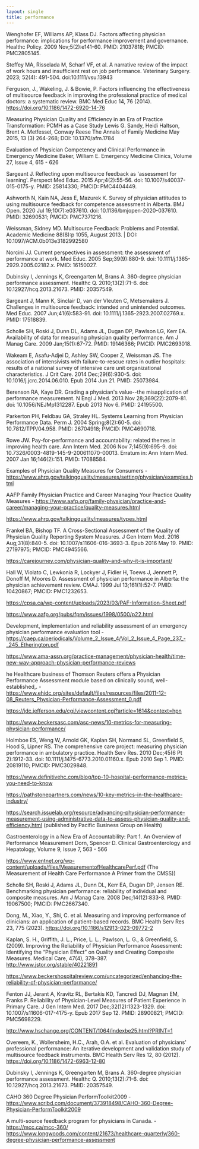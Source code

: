 ```yaml
---
layout: single
title: performance
---
```


Wenghofer EF, Williams AP, Klass DJ. Factors affecting physician performance: implications for performance improvement and governance. Healthc Policy. 2009 Nov;5(2):e141-60. PMID: 21037818; PMCID: PMC2805145.


Steffey MA, Risselada M, Scharf VF, et al. A narrative review of the impact of work hours and insufficient rest on job performance. Veterinary Surgery. 2023; 52(4): 491-504. doi:10.1111/vsu.13943

Ferguson, J., Wakeling, J. & Bowie, P. Factors influencing the effectiveness of multisource feedback in improving the professional practice of medical doctors: a systematic review. BMC Med Educ 14, 76 (2014). https://doi.org/10.1186/1472-6920-14-76


Measuring Physician Quality and Efficiency in an Era of Practice Transformation: PCMH as a Case Study
Lewis G. Sandy, Heidi Haltson, Brent A. Metfessel, Conway Reese
The Annals of Family Medicine May 2015, 13 (3) 264-268; DOI: 10.1370/afm.1784

Evaluation of Physician Competency and Clinical Performance in Emergency Medicine
Baker, William E.
Emergency Medicine Clinics, Volume 27, Issue 4, 615 - 626

Sargeant J. Reflecting upon multisource feedback as 'assessment for learning'. Perspect Med Educ. 2015 Apr;4(2):55-56. doi: 10.1007/s40037-015-0175-y. PMID: 25814330; PMCID: PMC4404449.


Ashworth N, Kain NA, Jess E, Mazurek K. Survey of physician attitudes to using multisource feedback for competence assessment in Alberta. BMJ Open. 2020 Jul 19;10(7):e037610. doi: 10.1136/bmjopen-2020-037610. PMID: 32690531; PMCID: PMC7371216.


Weissman, Sidney MD. Multisource Feedback: Problems and Potential. Academic Medicine 88(8):p 1055, August 2013. | DOI: 10.1097/ACM.0b013e3182992580 

Norcini JJ. Current perspectives in assessment: the assessment of performance at work. Med Educ. 2005 Sep;39(9):880-9. doi: 10.1111/j.1365-2929.2005.02182.x. PMID: 16150027.

Dubinsky I, Jennings K, Greengarten M, Brans A. 360-degree physician performance assessment. Healthc Q. 2010;13(2):71-6. doi: 10.12927/hcq.2013.21673. PMID: 20357549.

Sargeant J, Mann K, Sinclair D, van der Vleuten C, Metsemakers J. Challenges in multisource feedback: intended and unintended outcomes. Med Educ. 2007 Jun;41(6):583-91. doi: 10.1111/j.1365-2923.2007.02769.x. PMID: 17518839.

Scholle SH, Roski J, Dunn DL, Adams JL, Dugan DP, Pawlson LG, Kerr EA. Availability of data for measuring physician quality performance. Am J Manag Care. 2009 Jan;15(1):67-72. PMID: 19146366; PMCID: PMC2693018.

Wakeam E, Asafu-Adjei D, Ashley SW, Cooper Z, Weissman JS. The association of intensivists with failure-to-rescue rates in outlier hospitals: results of a national survey of intensive care unit organizational characteristics. J Crit Care. 2014 Dec;29(6):930-5. doi: 10.1016/j.jcrc.2014.06.010. Epub 2014 Jun 21. PMID: 25073984.

Berenson RA, Kaye DR. Grading a physician's value--the misapplication of performance measurement. N Engl J Med. 2013 Nov 28;369(22):2079-81. doi: 10.1056/NEJMp1312287. Epub 2013 Nov 6. PMID: 24195500.

Parkerton PH, Feldbau GA, Straley HL. Systems Learning from Physician Performance Data. Perm J. 2004 Spring;8(2):60-5. doi: 10.7812/TPP/04.958. PMID: 26704918; PMCID: PMC4690718.

Rowe JW. Pay-for-performance and accountability: related themes in improving health care. Ann Intern Med. 2006 Nov 7;145(9):695-9. doi: 10.7326/0003-4819-145-9-200611070-00013. Erratum in: Ann Intern Med. 2007 Jan 16;146(2):151. PMID: 17088584.

Examples of Physician Quality Measures for Consumers - https://www.ahrq.gov/talkingquality/measures/setting/physician/examples.html


AAFP Family Physician Practice and Career Managing Your Practice Quality Measures - https://www.aafp.org/family-physician/practice-and-career/managing-your-practice/quality-measures.html


https://www.ahrq.gov/talkingquality/measures/types.html

Frankel BA, Bishop TF. A Cross-Sectional Assessment of the Quality of Physician Quality Reporting System Measures. J Gen Intern Med. 2016 Aug;31(8):840-5. doi: 10.1007/s11606-016-3693-3. Epub 2016 May 19. PMID: 27197975; PMCID: PMC4945566.

https://carejourney.com/physician-quality-and-why-it-is-important/

Hall W, Violato C, Lewkonia R, Lockyer J, Fidler H, Toews J, Jennett P, Donoff M, Moores D. Assessment of physician performance in Alberta: the physician achievement review. CMAJ. 1999 Jul 13;161(1):52-7. PMID: 10420867; PMCID: PMC1232653.



https://cpsa.ca/wp-content/uploads/2023/03/PAF-Information-Sheet.pdf

https://www.aafp.org/pubs/fpm/issues/1998/0500/p22.html

Development, implementation and reliability assessment of an emergency physician performance evaluation tool - https://caep.ca/periodicals/Volume_2_Issue_4/Vol_2_Issue_4_Page_237_-_245_Etherington.pdf


https://www.ama-assn.org/practice-management/physician-health/time-new-way-approach-physician-performance-reviews

he Healthcare business of Thomson Reuters offers a Physician Performance Assessment module based on clinically sound, well-established,. - https://www.ehidc.org/sites/default/files/resources/files/2011-12-08_Reuters_Physician-Performance-Assessment_0.pdf


https://jdc.jefferson.edu/cgi/viewcontent.cgi?article=1614&context=hpn

https://www.beckersasc.com/asc-news/10-metrics-for-measuring-physician-performance/

Holmboe ES, Weng W, Arnold GK, Kaplan SH, Normand SL, Greenfield S, Hood S, Lipner RS. The comprehensive care project: measuring physician performance in ambulatory practice. Health Serv Res. 2010 Dec;45(6 Pt 2):1912-33. doi: 10.1111/j.1475-6773.2010.01160.x. Epub 2010 Sep 1. PMID: 20819110; PMCID: PMC3029848.

https://www.definitivehc.com/blog/top-10-hospital-performance-metrics-you-need-to-know

https://pathstonepartners.com/news/10-key-metrics-in-the-healthcare-industry/

https://search.issuelab.org/resource/advancing-physician-performance-measurement-using-administrative-data-to-assess-physician-quality-and-efficiency.html (published by Pacific Business Group on Health)

Gastroenterology in a New Era of Accountability: Part 1. An Overview of Performance Measurement
Dorn, Spencer D.
Clinical Gastroenterology and Hepatology, Volume 9, Issue 7, 563 - 566

https://www.entnet.org/wp-content/uploads/files/MeasurementofHealthcarePerf.pdf (The Measurement of
Health Care Performance
A Primer from the CMSS))

Scholle SH, Roski J, Adams JL, Dunn DL, Kerr EA, Dugan DP, Jensen RE. Benchmarking physician performance: reliability of individual and composite measures. Am J Manag Care. 2008 Dec;14(12):833-8. PMID: 19067500; PMCID: PMC2667340.

Dong, M., Xiao, Y., Shi, C. et al. Measuring and improving performance of clinicians: an application of patient-based records. BMC Health Serv Res 23, 775 (2023). https://doi.org/10.1186/s12913-023-09772-2

Kaplan, S. H., Griffith, J. L., Price, L. L., Pawlson, L. G., & Greenfield, S. (2009). Improving the Reliability of Physician Performance Assessment: Identifying the “Physician Effect” on Quality and Creating Composite Measures. Medical Care, 47(4), 378–387. http://www.jstor.org/stable/40221891

https://www.beckershospitalreview.com/uncategorized/enhancing-the-reliability-of-physician-performance/

Fenton JJ, Jerant A, Kravitz RL, Bertakis KD, Tancredi DJ, Magnan EM, Franks P. Reliability of Physician-Level Measures of Patient Experience in Primary Care. J Gen Intern Med. 2017 Dec;32(12):1323-1329. doi: 10.1007/s11606-017-4175-y. Epub 2017 Sep 12. PMID: 28900821; PMCID: PMC5698229.

http://www.hschange.org/CONTENT/1064/indexbe25.html?PRINT=1

Overeem, K., Wollersheim, H.C., Arah, O.A. et al. Evaluation of physicians' professional performance: An iterative development and validation study of multisource feedback instruments. BMC Health Serv Res 12, 80 (2012). https://doi.org/10.1186/1472-6963-12-80

Dubinsky I, Jennings K, Greengarten M, Brans A. 360-degree physician performance assessment. Healthc Q. 2010;13(2):71-6. doi: 10.12927/hcq.2013.21673. PMID: 20357549.

CAHO 360 Degree Physician PerformToolkit2009 - https://www.scribd.com/document/373918498/CAHO-360-Degree-Physician-PerformToolkit2009

A multi-source feedback program for physicians in Canada. - https://mcc.ca/mcc-360/
https://www.longwoods.com/content/21673/healthcare-quarterly/360-degree-physician-performance-assessment



